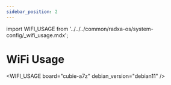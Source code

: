 ```yaml
---
sidebar_position: 2
---
```


import WIFI_USAGE from '../../../common/radxa-os/system-config/\_wifi_usage.mdx';

# WiFi Usage

<WIFI_USAGE board="cubie-a7z" debian_version="debian11" />
